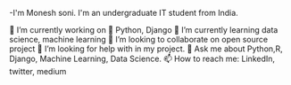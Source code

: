 -I'm Monesh soni. I'm an undergraduate IT student from India.

🔭 I’m currently working on 🐍 Python, Django
🌱 I’m currently learning data science, machine learning
👯 I’m looking to collaborate on open source project
🤔 I’m looking for help with in my project.
💬 Ask me about Python,R, Django, Machine Learning, Data Science.
📫 How to reach me: LinkedIn, twitter, medium
